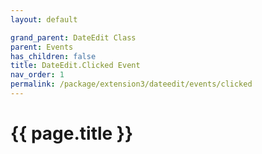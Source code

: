 ```yaml
---
layout: default

grand_parent: DateEdit Class
parent: Events
has_children: false
title: DateEdit.Clicked Event
nav_order: 1
permalink: /package/extension3/dateedit/events/clicked
---
```

# {{ page.title }}
